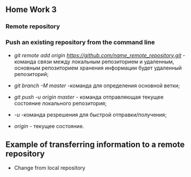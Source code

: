 ## Home Work 3

### Remote repository

### Push an existing repository from the command line

* *git remote add origin https://github.com/name_remote_repository.git* - команда связи между локальным репозиторием и удаленным, основным репозиторием хранения информации будет удаленный репозиторий;

* *git branch -M master* -команда для определения основной ветки;

* *git push -u origin master* - команда отправляющая текущее состояние локального репозитория;
* *-u* -команда резрешения для быстрой отправки/получения;
* *origin* - текущее состояние.

## Example of transferring information to a remote repository

* Change from local repository